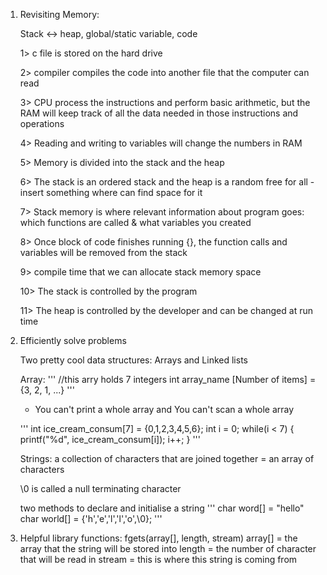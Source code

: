 1. Revisiting Memory:

    Stack <-> heap, global/static variable, code
    
    1> c file is stored on the hard drive

    2> compiler compiles the code into another file that the computer can read

    3> CPU process the instructions and perform basic arithmetic, but the RAM will keep track of all the data needed in those instructions and operations

    4> Reading and writing to variables will change the numbers in RAM

    5> Memory is divided into the stack and the heap

    6> The stack is an ordered stack and the heap is a random free for all - insert something where can find space for it

    7> Stack memory is where relevant information about program goes: which functions are called & what variables you created

    8> Once block of code finishes running {}, the function calls and variables will be removed from the stack
    
    9> compile time that we can allocate stack memory space

    10> The stack is controlled by the program

    11> The heap is controlled by the developer and can be changed at run time

2. Efficiently solve problems

    Two pretty cool data structures: Arrays and Linked lists
    
    Array:
    '''
    //this arry holds 7 integers
    int array_name [Number of items] = {3, 2, 1, ...}
    '''

    - You can't print a whole array and You can't scan a whole array

    '''
    int ice_cream_consum[7] = {0,1,2,3,4,5,6};
    int i = 0;
    while(i < 7) {
        printf("%d", ice_cream_consum[i]);
        i++;
    }
    '''

    Strings: a collection of characters that are joined together
        = an array of characters
    
    \0 is called a null terminating character

    two methods to declare and initialise a string
    '''
    char word[] = "hello"
    char world[] = {'h','e','l','l','o',\0};
    ''' 

3. Helpful library functions:
    fgets(array[], length, stream)
    array[] = the array that the string will be stored into
    length = the number of character that will be read in
    stream = this is where this string is coming from 
    

